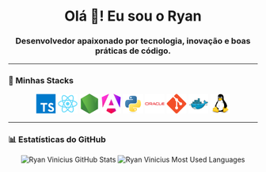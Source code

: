<h1 align="center">Olá 👋! Eu sou o Ryan</h1>
<h3 align="center">Desenvolvedor apaixonado por tecnologia, inovação e boas práticas de código.</h3>

---

### 🚀 Minhas Stacks
<p align="center">
  <img src="https://raw.githubusercontent.com/devicons/devicon/master/icons/typescript/typescript-original.svg" alt="TypeScript" width="40" height="40"/>
  <img src="https://raw.githubusercontent.com/devicons/devicon/master/icons/react/react-original.svg" alt="React" width="40" height="40"/>
  <img src="https://raw.githubusercontent.com/devicons/devicon/master/icons/nodejs/nodejs-original.svg" alt="Node.js" width="40" height="40"/>
  <img src="https://raw.githubusercontent.com/devicons/devicon/master/icons/angular/angular-original.svg" alt="Angular" width="40" height="40"/>
  <img src="https://raw.githubusercontent.com/devicons/devicon/master/icons/python/python-original.svg" alt="Python" width="40" height="40"/>
  <img src="https://raw.githubusercontent.com/devicons/devicon/master/icons/oracle/oracle-original.svg" alt="Oracle" width="40" height="40"/>
  <img src="https://raw.githubusercontent.com/devicons/devicon/master/icons/git/git-original.svg" alt="Git" width="40" height="40"/>
  <img src="https://raw.githubusercontent.com/devicons/devicon/master/icons/docker/docker-original.svg" alt="Docker" width="40" height="40"/>
  <img src="https://raw.githubusercontent.com/devicons/devicon/master/icons/linux/linux-original.svg" alt="Linux" width="40" height="40"/>
</p>

---

### 📊 Estatísticas do GitHub

<p align="center">
  <img src="https://github-readme-stats.vercel.app/api?username=ryanyvking&show_icons=true&locale=en&theme=dark" alt="Ryan Vinicius GitHub Stats"/>
  <img src="https://github-readme-stats.vercel.app/api/top-langs?username=ryanyvking&show_icons=true&locale=en&layout=compact&theme=dark" alt="Ryan Vinicius Most Used Languages"/>
</p>
